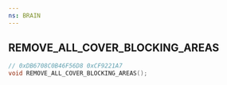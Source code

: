 ```yaml
---
ns: BRAIN
---
```

## REMOVE_ALL_COVER_BLOCKING_AREAS

```c
// 0xDB6708C0B46F56D8 0xCF9221A7
void REMOVE_ALL_COVER_BLOCKING_AREAS();
```


